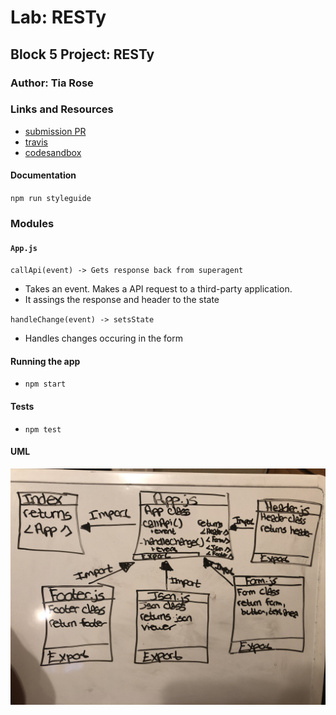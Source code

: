 # Lab: RESTy

## Block 5 Project: RESTy

### Author: Tia Rose

### Links and Resources
* [submission PR](http://xyz.com)
* [travis](http://xyz.com)
* [codesandbox](https://codesandbox.io/s/resty-8qihc?fontsize=14)

#### Documentation
`npm run styleguide`

### Modules
#### `App.js`
`callApi(event) -> Gets response back from superagent`
   * Takes an event. Makes a API request to a third-party application.
   * It assings the response and header to the state

`handleChange(event) -> setsState`
   * Handles changes occuring in the form

#### Running the app
* `npm start`
  
#### Tests
* `npm test`

#### UML
![UML](./assets/Resty-UML.JPG)
